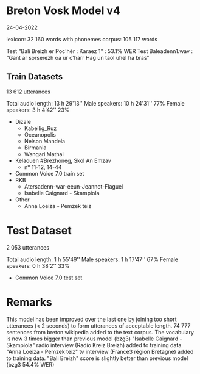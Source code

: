 # Breton Vosk Model v4

24-04-2022

lexicon: 32 160 words with phonemes
corpus: 105 117 words

Test "Bali Breizh er Poc'hêr : Karaez 1" : 53.1% WER
Test Baleadenn1.wav :
"Gant ar sorserezh oa ur c'harr
Hag un taol uhel ha bras"




## Train Datasets

13 612 utterances

Total audio length:	13 h 29'13''
Male speakers:	10 h 24'31''    77%
Female speakers:	3 h 4'42''	    23%

  * Dizale
    * Kabellig_Ruz
    * Oceanopolis
    * Nelson Mandela
    * Birmania
    * Wangari Mathai
  * Kelaouen #Brezhoneg, Skol An Emzav
    * n° 11-12, 14-44
  * Common Voice 7.0 train set
  * RKB
    * Atersadenn-war-eeun-Jeannot-Flaguel
    * Isabelle Caignard - Skampiola
  * Other
    * Anna Loeiza - Pemzek teiz



# Test Dataset

2 053 utterances

Total audio length:	1 h 55'49''
Male speakers:	1 h 17'47''	67%
Female speakers:	0 h 38'2''	33%

  * Common Voice 7.0 test set



# Remarks

This model has been improved over the last one by joining too short utterances (< 2 seconds) to form utterances of acceptable length.
74 777 sentences from breton wikipedia added to the text corpus.
The vocabulary is now 3 times bigger than previous model (bzg3)
"Isabelle Caignard - Skampiola" radio interview (Radio Kreiz Breizh) added to training data.
"Anna Loeiza - Pemzek teiz" tv interview (France3 région Bretagne) added to training data.
"Bali Breizh" score is slightly better than previous model (bzg3 54.4% WER)
